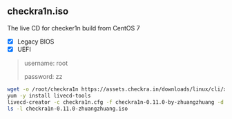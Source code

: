 ## checkra1n.iso



The live CD for checker1n build from CentOS 7

- [x] Legacy BIOS
- [x] UEFI

> username: root
>
> password: zz



```bash
wget -o /root/checkra1n https://assets.checkra.in/downloads/linux/cli/x86_64/xxxx/checkra1n
yum -y install livecd-tools
livecd-creator -c checkra1n.cfg -f checkra1n-0.11.0-by-zhuangzhuang -d
ls -l checkra1n-0.11.0-zhuangzhuang.iso
```


